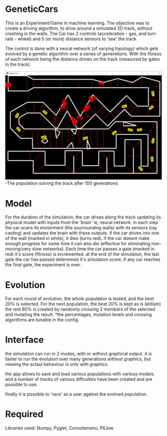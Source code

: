 # GeneticCars

This is an Experiment/Game in machine learning.
The objective was to create a driving algorithm, to drive around a simulated 2D track, without crashing in the walls.
The Car has 2 controls (acceleration - gas, and turn rate - wheel) and 5 (or more) distance sensors to 'see' the track

The control is done with a neural network (of varying topology) which gets evolved by a genetic algorithm over a series of generetions.
With the fitness of each network being the distance driven on the track (measured by gates in the track).

![Alt text](/doc/After100generations.PNG?raw=true "The population solving the track after 100 generations")
-The population solving the track after 100 generations

# Model
For the duration of the simulation, the car drives along the track updating its physical model
with inputs from the 'brain' ie, neural network. in each step the car scans its enviorment (the sourrounding walls) with its sensors (ray casting) and updates the brain with these outputs. if the car drives into one of the wall (marked in white), it dies (turns red). if the car doesnt make enough progress for some time it can also die (effective for eliminating non-moving/very slow networks). 
Each time the car passes a gate (marked in red) it's score (fitness) is incremented. at the end of the simulation, the last gate the car has passed determines it's simulation score.
if any car reaches the final gate, the experiment is over. 

# Evolution
For each round of evolution, the whole population is tested, and the best 20% is selected.
For the next population, the best 20% is kept as is (elitism)
the rest 80% is created by randomly crossing 2 members of the selected and mutating the result.
*the percentages, mutation levels and crossing algorithms are tunable in the config.

# Interface
the simulation can run in 2 modes, with or without graphical output. 
it is faster to run the evolution over many generations without graphics, but viewing the actaul behaviour is only with graphics

the app allows to save and load various populations with various models.
and a number of tracks of various diffculties have been created and are possible to use.

finally it is possible to 'race' as a user against the evolved population.

# Required
Libraries used: Numpy, Pyglet, Consolemenu, PILlow
